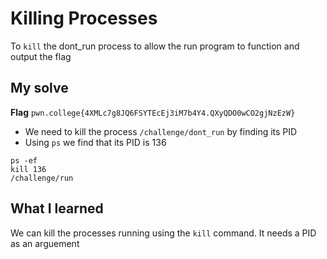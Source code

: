 # Killing Processes

To `kill` the dont_run process to allow the run program to function and output the flag

## My solve
**Flag** `pwn.college{4XMLc7g8JQ6FSYTEcEj3iM7b4Y4.QXyQDO0wCO2gjNzEzW}`
- We need to kill the process `/challenge/dont_run` by finding its PID
- Using `ps` we find that its PID is 136

```
ps -ef
kill 136
/challenge/run
```

## What I learned
We can kill the processes running using the `kill` command. It needs a PID as an arguement